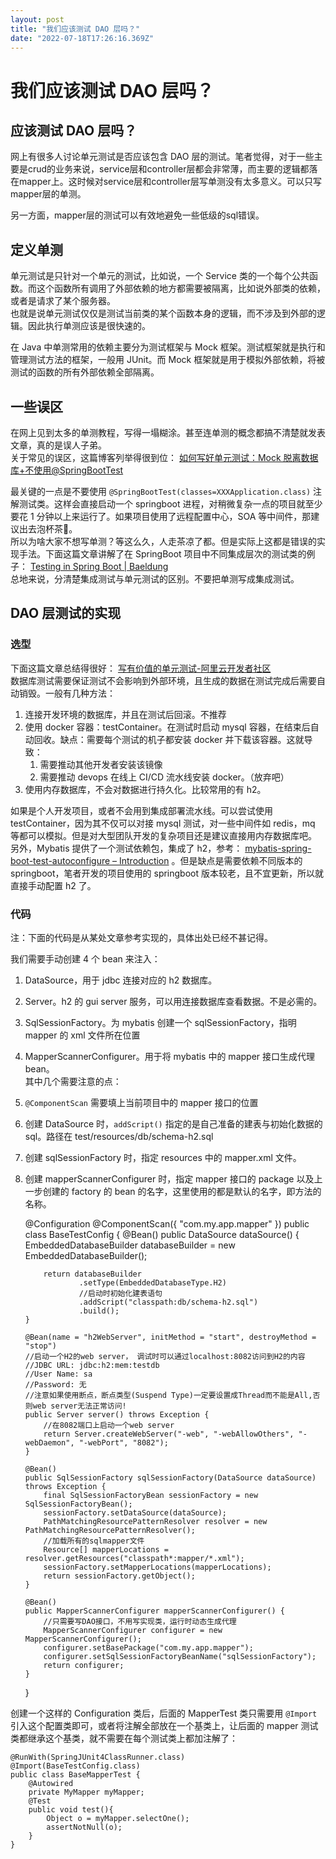 ```yaml
---
layout: post
title: "我们应该测试 DAO 层吗？"
date: "2022-07-18T17:26:16.369Z"
---
```

我们应该测试 DAO 层吗？
==============

应该测试 DAO 层吗？
------------

网上有很多人讨论单元测试是否应该包含 DAO 层的测试。笔者觉得，对于一些主要是crud的业务来说，service层和controller层都会非常薄，而主要的逻辑都落在mapper上。这时候对service层和controller层写单测没有太多意义。可以只写mapper层的单测。

另一方面，mapper层的测试可以有效地避免一些低级的sql错误。

定义单测
----

单元测试是只针对一个单元的测试，比如说，一个 Service 类的一个每个公共函数。而这个函数所有调用了外部依赖的地方都需要被隔离，比如说外部类的依赖，或者是请求了某个服务器。  
也就是说单元测试仅仅是测试当前类的某个函数本身的逻辑，而不涉及到外部的逻辑。因此执行单测应该是很快速的。

在 Java 中单测常用的依赖主要分为测试框架与 Mock 框架。测试框架就是执行和管理测试方法的框架，一般用 JUnit。而 Mock 框架就是用于模拟外部依赖，将被测试的函数的所有外部依赖全部隔离。

一些误区
----

在网上见到太多的单测教程，写得一塌糊涂。甚至连单测的概念都搞不清楚就发表文章，真的是误人子弟。  
关于常见的误区，这篇博客列举得很到位： [如何写好单元测试：Mock 脱离数据库+不使用@SpringBootTest](https://blog.csdn.net/qq_36688143/article/details/97393949)

最关键的一点是不要使用 `@SpringBootTest(classes=XXXApplication.class)` 注解测试类。这样会直接启动一个 springboot 进程，对稍微复杂一点的项目就至少要花 1 分钟以上来运行了。如果项目使用了远程配置中心，SOA 等中间件，那建议出去泡杯茶🍵。  
所以为啥大家不想写单测？等这么久，人走茶凉了都。但是实际上这都是错误的实现手法。下面这篇文章讲解了在 SpringBoot 项目中不同集成层次的测试类的例子： [Testing in Spring Boot | Baeldung](https://www.baeldung.com/spring-boot-testing)  
总地来说，分清楚集成测试与单元测试的区别。不要把单测写成集成测试。

DAO 层测试的实现
----------

### 选型

下面这篇文章总结得很好： [写有价值的单元测试-阿里云开发者社区](https://developer.aliyun.com/article/54478?spm=a2c6h.12873639.0.0.6227437bG13TpN#slide-12)  
数据库测试需要保证测试不会影响到外部环境，且生成的数据在测试完成后需要自动销毁。一般有几种方法：

1.  连接开发环境的数据库，并且在测试后回滚。不推荐
2.  使用 docker 容器：testContainer。在测试时启动 mysql 容器，在结束后自动回收。缺点：需要每个测试的机子都安装 docker 并下载该容器。这就导致：
    1.  需要推动其他开发者安装该镜像
    2.  需要推动 devops 在线上 CI/CD 流水线安装 docker。（放弃吧）
3.  使用内存数据库，不会对数据进行持久化。比较常用的有 h2。

如果是个人开发项目，或者不会用到集成部署流水线。可以尝试使用 testContainer，因为其不仅可以对接 mysql 测试，对一些中间件如 redis，mq 等都可以模拟。但是对大型团队开发的复杂项目还是建议直接用内存数据库吧。  
另外，Mybatis 提供了一个测试依赖包，集成了 h2，参考： [mybatis-spring-boot-test-autoconfigure – Introduction](https://mybatis.org/spring-boot-starter/mybatis-spring-boot-test-autoconfigure/) 。但是缺点是需要依赖不同版本的 springboot，笔者开发的项目使用的 springboot 版本较老，且不宜更新，所以就直接手动配置 h2 了。

### 代码

注：下面的代码是从某处文章参考实现的，具体出处已经不甚记得。

我们需要手动创建 4 个 bean 来注入：

1.  DataSource，用于 jdbc 连接对应的 h2 数据库。
2.  Server。h2 的 gui server 服务，可以用连接数据库查看数据。不是必需的。
3.  SqlSessionFactory。为 mybatis 创建一个 sqlSessionFactory，指明 mapper 的 xml 文件所在位置
4.  MapperScannerConfigurer。用于将 mybatis 中的 mapper 接口生成代理 bean。  
    其中几个需要注意的点：
5.  `@ComponentScan` 需要填上当前项目中的 mapper 接口的位置
6.  创建 DataSource 时，`addScript()` 指定的是自己准备的建表与初始化数据的 sql。路径在 test/resources/db/schema-h2.sql
7.  创建 sqlSessionFactory 时，指定 resources 中的 mapper.xml 文件。
8.  创建 mapperScannerConfigurer 时，指定 mapper 接口的 package 以及上一步创建的 factory 的 bean 的名字，这里使用的都是默认的名字，即方法的名称。

    @Configuration
    @ComponentScan({ "com.my.app.mapper" })
    public class BaseTestConfig {
        @Bean()
        public DataSource dataSource() {
            EmbeddedDatabaseBuilder databaseBuilder = new EmbeddedDatabaseBuilder();
    
            return databaseBuilder
                    .setType(EmbeddedDatabaseType.H2)
                    //启动时初始化建表语句
                    .addScript("classpath:db/schema-h2.sql")
                    .build();
        }
    
        @Bean(name = "h2WebServer", initMethod = "start", destroyMethod = "stop")
        //启动一个H2的web server， 调试时可以通过localhost:8082访问到H2的内容
        //JDBC URL: jdbc:h2:mem:testdb
        //User Name: sa
        //Password: 无
        //注意如果使用断点，断点类型(Suspend Type)一定要设置成Thread而不能是All,否则web server无法正常访问!
        public Server server() throws Exception {
            //在8082端口上启动一个web server
            return Server.createWebServer("-web", "-webAllowOthers", "-webDaemon", "-webPort", "8082");
        }
    
        @Bean()
        public SqlSessionFactory sqlSessionFactory(DataSource dataSource) throws Exception {
            final SqlSessionFactoryBean sessionFactory = new SqlSessionFactoryBean();
            sessionFactory.setDataSource(dataSource);
            PathMatchingResourcePatternResolver resolver = new PathMatchingResourcePatternResolver();
            //加载所有的sqlmapper文件
            Resource[] mapperLocations = resolver.getResources("classpath*:mapper/*.xml");
            sessionFactory.setMapperLocations(mapperLocations);
            return sessionFactory.getObject();
        }
    
        @Bean()
        public MapperScannerConfigurer mapperScannerConfigurer() {
            //只需要写DAO接口，不用写实现类，运行时动态生成代理
            MapperScannerConfigurer configurer = new MapperScannerConfigurer();
            configurer.setBasePackage("com.my.app.mapper");
            configurer.setSqlSessionFactoryBeanName("sqlSessionFactory");
            return configurer;
        }
    
    }
    
    

创建一个这样的 Configuration 类后，后面的 MapperTest 类只需要用 `@Import` 引入这个配置类即可，或者将注解全部放在一个基类上，让后面的 mapper 测试类都继承这个基类，就不需要在每个测试类上都加注解了：

    @RunWith(SpringJUnit4ClassRunner.class)
    @Import(BaseTestConfig.class)
    public class BaseMapperTest {
        @Autowired
        private MyMapper myMapper;
        @Test
        public void test(){
            Object o = myMapper.selectOne();
            assertNotNull(o);
        }
    }